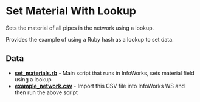 # Set Material With Lookup

Sets the material of all pipes in the network using a lookup.

Provides the example of using a Ruby hash as a lookup to set data.

## Data

- **[set_materials.rb](https://github.com/modelcreate/infoworks-ruby-scripts/blob/master/scripts/material_lookup/set_materials.rb)** - Main script that runs in InfoWorks, sets material field using a lookup
- **[example_network.csv](https://github.com/modelcreate/infoworks-ruby-scripts/blob/master/scripts/material_lookup/example_network.csv)** - Import this CSV file into InfoWorks WS and then run the above script